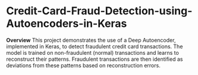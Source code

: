# Credit-Card-Fraud-Detection-using-Autoencoders-in-Keras
**Overview**
This project demonstrates the use of a Deep Autoencoder, implemented in Keras, to detect fraudulent credit card transactions. The model is trained on non-fraudulent (normal) transactions and learns to reconstruct their patterns. Fraudulent transactions are then identified as deviations from these patterns based on reconstruction errors.
